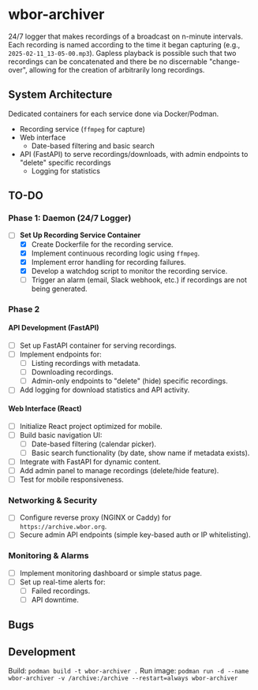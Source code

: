 # wbor-archiver

24/7 logger that makes recordings of a broadcast on n-minute intervals. Each recording is named according to the time it began capturing (e.g., `2025-02-11_13-05-00.mp3`). Gapless playback is possible such that two recordings can be concatenated and there be no discernable "change-over", allowing for the creation of arbitrarily long recordings.

## System Architecture

Dedicated containers for each service done via Docker/Podman.

* Recording service (`ffmpeg` for capture)
* Web interface
  * Date-based filtering and basic search
* API (FastAPI) to serve recordings/downloads, with admin endpoints to "delete" specific recordings
  * Logging for statistics

## TO-DO

### Phase 1: Daemon (24/7 Logger)

* [ ] **Set Up Recording Service Container**
  * [x] Create Dockerfile for the recording service.
  * [x] Implement continuous recording logic using `ffmpeg`.
  * [x] Implement error handling for recording failures.
  * [x] Develop a watchdog script to monitor the recording service.
  * [ ] Trigger an alarm (email, Slack webhook, etc.) if recordings are not being generated.

### Phase 2

#### API Development (FastAPI)

* [ ] Set up FastAPI container for serving recordings.
* [ ] Implement endpoints for:
  * [ ] Listing recordings with metadata.
  * [ ] Downloading recordings.
  * [ ] Admin-only endpoints to "delete" (hide) specific recordings.
* [ ] Add logging for download statistics and API activity.

#### Web Interface (React)

* [ ] Initialize React project optimized for mobile.
* [ ] Build basic navigation UI:
  * [ ] Date-based filtering (calendar picker).
  * [ ] Basic search functionality (by date, show name if metadata exists).
* [ ] Integrate with FastAPI for dynamic content.
* [ ] Add admin panel to manage recordings (delete/hide feature).
* [ ] Test for mobile responsiveness.

### Networking & Security

* [ ] Configure reverse proxy (NGINX or Caddy) for `https://archive.wbor.org`.
* [ ] Secure admin API endpoints (simple key-based auth or IP whitelisting).

### Monitoring & Alarms

* [ ] Implement monitoring dashboard or simple status page.
* [ ] Set up real-time alerts for:
  * [ ] Failed recordings.
  * [ ] API downtime.

## Bugs

## Development

Build: `podman build -t wbor-archiver .`
Run image: `podman run -d --name wbor-archiver -v /archive:/archive --restart=always wbor-archiver`
